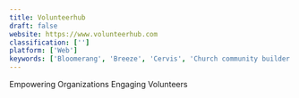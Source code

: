 ```yaml
---
title: Volunteerhub
draft: false 
website: https://www.volunteerhub.com
classification: ['']
platform: ['Web']
keywords: ['Bloomerang', 'Breeze', 'Cervis', 'Church community builder', 'Flipcause', 'Galaxy Digital', 'Givlly', 'Golden Volunteer App', 'Idealist', 'InitLive', 'NeonCRM', 'SignUpGenius', 'Timecounts', 'Volgistics', 'Volunteer Scheduler Pro', 'VolunteerBase', 'VolunteerLocal', 'VolunteerMark']
---
```

Empowering Organizations Engaging Volunteers